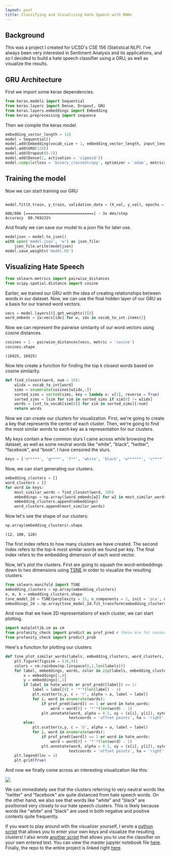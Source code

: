 ```yaml
---
layout: post
title: Classifying and Visualizing Hate Speech with RNNs
---
```


## Background

This was a project I created for UCSD's CSE 156 (Statistical NLP). I've always been very interested in Sentiment Analysis and its applications, and so I decided to build a hate speech classifier using a GRU, as well as visualize the results. 

## GRU Architecture


First we import some keras dependencies. 

```python
from keras.models import Sequential
from keras.layers import Dense, Dropout, GRU
from keras.layers.embeddings import Embedding
from keras.preprocessing import sequence
```

Then we compile the keras model.

```python
embedding_vector_length = 128
model = Sequential()
model.add(Embedding(vocab_size + 1, embedding_vector_length, input_length = 1000))
model.add(GRU(128))
model.add(Dropout(0.2))
model.add(Dense(1, activation = 'sigmoid'))
model.compile(loss = 'binary_crossentropy', optimizer = 'adam', metrics = ['accuracy'])
```


## Training the model

Now we can start training our GRU

```python

model.fit(X_train, y_train, validation_data = (X_val, y_val), epochs = 1, batch_size = 128)

```

```
806/806 [==============================] - 3s 4ms/step
Accuracy  80.769231%
```


And finally we can save our model to a json file for later use.

```python
modeljson = model.to_json()
with open('model.json', 'w') as json_file:
    json_file.write(modeljson)
model.save_weights('model.h5')
```

## Visualizing Hate Speech

```python
from sklearn.metrics import pairwise_distances
from scipy.spatial.distance import cosine
```

Earlier, we trained our GRU with the idea of creating relationships between words in our dataset. Now, we can use the final hidden layer of our GRU as a basis for our trained word vectors. 

```python
vecs = model.layers[0].get_weights()[0]
word_embeds = {w:vecs[idx] for w, idx in vocab_to_int.items()}
```

Now we can represent the pairwise similarity of our word vectors using cosine distances.
```python
cosines = 1 - pairwise_distances(vecs, metric = 'cosine')
cosines.shape
```

```
(16925, 16925)
```

Now lets create a function for finding the top k closest words based on cosine similarity.

```python
def find_closest(word, num = 10):
    w1idx = vocab_to_int[word]
    sims = enumerate(cosines[w1idx,:])
    sorted_sims = sorted(sims, key = lambda x: x[1], reverse = True)
    sorted_sims = [sim for sim in sorted_sims if sim[0] != w1idx]
    words = [int_to_vocab[sim[0]] for sim in sorted_sims][:num]
    return words
```

Now we can create our clusters for visualization. First, we're going to create a key that represents the center of each cluster. Then, we're going to find the most similar words to each key as a representation for our clusters. 

My keys contain a few common slurs I came across while browsing the dataset, as well as some neutral words like "white", "black", "twitter", "facebook", and "book". I have censored the slurs.

```python
keys = ['n*****', 'q****', 'f**', 'white', 'black', 'w******', 'c****', 'b*****', 'c***', 'twitter', 'facebook', 'book']
```

Now, we can start generating our clusters.

```python
embedding_clusters = []
word_clusters = []
for word in keys:
    most_similar_words = find_closest(word, 100)
    embeddings = np.array([word_embeds[w2] for w2 in most_similar_words])
    embedding_clusters.append(embeddings)
    word_clusters.append(most_similar_words)
```

Now let's see the shape of our clusters:

```python
np.array(embedding_clusters).shape
```

```
(12, 100, 128)
```

The first index refers to how many clusters we have created. The second index refers to the top-k most similar words we found per key. The final index refers to the embedding dimension of each word vector. 

Now, let's plot the clusters. First are going to squash the word-embeddings down to two dimensions using [TSNE](https://en.wikipedia.org/wiki/T-distributed_stochastic_neighbor_embedding) in order to visualize the resulting clusters. 

```python
from sklearn.manifold import TSNE
embedding_clusters = np.array(embedding_clusters)
n, m, k = embedding_clusters.shape
tsne_model_2d = TSNE(perplexity = 15, n_components = 2, init = 'pca', n_iter = 3500)
embeddings_2d = np.array(tsne_model_2d.fit_transform(embedding_clusters.reshape(n * m, k))).reshape(n, m, 2)
```

And now that we have 2D representations of each cluster, we can start plotting.

```python
import matplotlib.cm as cm
from profanity_check import predict as prof_pred # these are for censoring words in the resulting plot
from profanity_check import predict_prob
```
Here's a function for plotting our clusters:

```python
def tsne_plot_similar_words(labels, embedding_clusters, word_clusters, a):
    plt.figure(figsize = (16,9))
    colors = cm.rainbow(np.linspace(0,1,len(labels)))
    for label, embeddings, words, color in zip(labels, embedding_clusters, word_clusters, colors):
        x = embeddings[:,0]
        y = embeddings[:,1]
        if label in hate_words or prof_pred([label]) == 1:
            label = label[0] + '*'*(len(label) - 1)
            plt.scatter(x,y, c = 'r', alpha = a, label = label)
            for i, word in enumerate(words):
                if prof_pred([word]) == 1 or word in hate_words:
                    word = word[0] + '*'*(len(word) - 1)
                plt.annotate(word, alpha = 0.5, xy = (x[i], y[i]), xytext = (5,2),
                            textcoords = 'offset points', ha = 'right', va = 'bottom', size = 8)
        else:
            plt.scatter(x,y, c = 'b', alpha = a, label = label)
            for i, word in enumerate(words):
                if prof_pred([word]) == 1 or word in hate_words:
                    word = word[0] + '*'*(len(word) - 1)
                plt.annotate(word, alpha = 0.5, xy = (x[i], y[i]), xytext = (5,2),
                            textcoords = 'offset points', ha = 'right', va = 'bottom', size = 8)
    plt.legend(loc = 4)
    plt.grid(True)
```

And now we finally come across an interesting visualization like this:

![](hsimg.png)

We can immediately see that the clusters referring to very neutral words like "twitter" and "facebook" are quite distanced from hate speech words. On the other hand, we also see that words like "white" and "black" are positioned very closely to our hate speech clusters. This is likely because words like "white" and "black" are used in both negative and positive contexts quite frequently. 

If you want to play around with the visualizer yourself, I wrote a [python script](https://github.com/dbragdon1/Hate-Speech-Detection/blob/master/generate_plots.py) that allows you to enter your own keys and visualize the resulting clusters! I also wrote [another script](https://github.com/dbragdon1/Hate-Speech-Detection/blob/master/predict_hate_speech.py) that allows you to use the classifier on your own entered text. You can view the master jupyter notebook file [here](https://github.com/dbragdon1/Hate-Speech-Detection/blob/master/MainFile.ipynb). Finally, the repo to the entire project is linked right [here](https://github.com/dbragdon1/Hate-Speech-Detection/blob/master/MainFile.ipynb).





